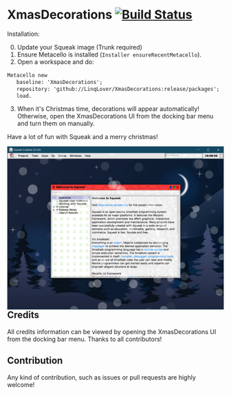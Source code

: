 # XmasDecorations [![Build Status](https://travis-ci.com/LinqLover/XmasDecorations.svg?branch=master)](https://travis-ci.com/LinqLover/XmasDecorations)

Installation:

0. Update your Squeak image (Trunk required)
1. Ensure Metacello is installed (`Installer ensureRecentMetacello`).
2. Open a workspace and do:
 ```smalltalk
Metacello new
	baseline: 'XmasDecorations';
	repository: 'github://LinqLover/XmasDecorations:release/packages';
	load.
 ```
3. When it's Christmas time, decorations will appear automatically! Otherwise, open the XmasDecorations UI from the docking bar menu and turn them on manually.

Have a lot of fun with Squeak and a merry christmas!

<img align="right" src="https://github.com/LinqLover/XmasDecorations/blob/master/screenshot.png" /><br/>

## Credits
All credits information can be viewed by opening the XmasDecorations UI from the docking bar menu. Thanks to all contributors!

## Contribution
Any kind of contribution, such as issues or pull requests are highly welcome!
